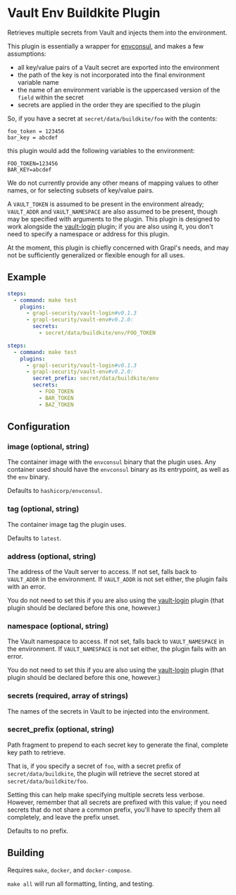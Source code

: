 # Vault Env Buildkite Plugin

Retrieves multiple secrets from Vault and injects them into the environment.

This plugin is essentially a wrapper for
[envconsul](https://github.com/hashicorp/envconsul), and makes a few
assumptions:

- all key/value pairs of a Vault secret are exported into the environment
- the path of the key is not incorporated into the final environment variable name
- the name of an environment variable is the uppercased version of the `field` within the secret
- secrets are applied in the order they are specified to the plugin

So, if you have a secret at `secret/data/buildkite/foo` with the contents:
```
foo_token = 123456
bar_key = abcdef
```
this plugin would add the following variables to the environment:
```
FOO_TOKEN=123456
BAR_KEY=abcdef
```

We do not currently provide any other means of mapping values to other
names, or for selecting subsets of key/value pairs.

A `VAULT_TOKEN` is assumed to be present in the environment already;
`VAULT_ADDR` and `VAULT_NAMESPACE` are also assumed to be present,
though may be specified with arguments to the plugin. This plugin is
designed to work alongside the [vault-login][vault-login] plugin; if
you are also using it, you don't need to specify a namespace or
address for this plugin.

At the moment, this plugin is chiefly concerned with Grapl's needs,
and may not be sufficiently generalized or flexible enough for all
uses.

## Example

```yml
steps:
  - command: make test
    plugins:
      - grapl-security/vault-login#v0.1.3
      - grapl-security/vault-env#v0.2.0:
        secrets:
          - secret/data/buildkite/env/FOO_TOKEN
```

```yml
steps:
  - command: make test
    plugins:
      - grapl-security/vault-login#v0.1.3
      - grapl-security/vault-env#v0.2.0:
        secret_prefix: secret/data/buildkite/env
        secrets:
          - FOO_TOKEN
          - BAR_TOKEN
          - BAZ_TOKEN
```
## Configuration

### image (optional, string)

The container image with the `envconsul` binary that the plugin
uses. Any container used should have the `envconsul` binary as its
entrypoint, as well as the `env` binary.

Defaults to `hashicorp/envconsul`.

### tag (optional, string)

The container image tag the plugin uses.

Defaults to `latest`.

### address (optional, string)

The address of the Vault server to access. If not set, falls back to
`VAULT_ADDR` in the environment. If `VAULT_ADDR` is not set either,
the plugin fails with an error.

You do not need to set this if you are also using the
[vault-login][vault-login] plugin (that plugin should be declared
before this one, however.)

### namespace (optional, string)

The Vault namespace to access. If not set, falls back to
`VAULT_NAMESPACE` in the environment. If `VAULT_NAMESPACE` is not set
either, the plugin fails with an error.

You do not need to set this if you are also using the
[vault-login][vault-login] plugin (that plugin should be declared
before this one, however.)

### secrets (required, array of strings)

The names of the secrets in Vault to be injected into the environment.

### secret_prefix (optional, string)

Path fragment to prepend to each secret key to generate the final,
complete key path to retrieve.

That is, if you specify a secret of `foo`, with a secret prefix of
`secret/data/buildkite`, the plugin will retrieve the secret stored at
`secret/data/buildkite/foo`.

Setting this can help make specifying multiple secrets less
verbose. However, remember that all secrets are prefixed with this
value; if you need secrets that do not share a common prefix, you'll
have to specify them all completely, and leave the prefix unset.

Defaults to no prefix.

## Building

Requires `make`, `docker`, and `docker-compose`.

`make all` will run all formatting, linting, and testing.


[vault-login]: https://github.com/grapl-security/vault-login-buildkite-plugin
